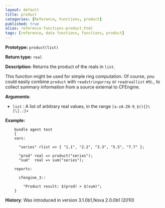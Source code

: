 ```yaml
---
layout: default
title: product
categories: [Reference, Functions, product]
published: true
alias: reference-functions-product.html
tags: [reference, data functions, functions, product]
---
```


**Prototype:** `product(list)`

**Return type:** `real`

**Description:** Returns the product of the reals in `list`.

This function might be used for simple ring computation. Of course, you could 
easily combine `product` with `readstringarray` or `readreallist` etc., to 
collect summary information from a source external to CFEngine.

**Arguments**:

* `list` : A list of arbitrary real values, in the range 
`[a-zA-Z0-9_$(){}\[\].:]+`

**Example:**

```cf3
    bundle agent test
    {
    vars:

      "series" rlist => { "1.1", "2.2", "3.3", "5.5", "7.7" };

      "prod" real => product("series");
      "sum"  real => sum("series");

    reports:

      cfengine_3::

        "Product result: $(prod) > $(sum)";
    }
```

**History**: Was introduced in version 3.1.0b1,Nova 2.0.0b1 (2010)
